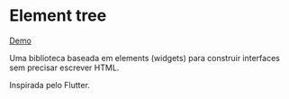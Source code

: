 # Element tree

[Demo](https://element-tree.firebaseapp.com)

Uma biblioteca baseada em elements (widgets) para construir interfaces sem precisar escrever HTML.

Inspirada pelo Flutter.
